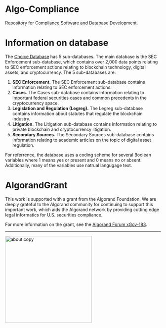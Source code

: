 # Algo-Compliance
Repository for Compliance Software and Database Development.

# Information on database

The [Choice Database](https://github.com/ChoiceCoin/algo-compliance/tree/main/choice-database) has 5 sub-databases. The main database is the SEC Enforcement sub-database, which contains over 2,000 data points relating to SEC enforcement actions relating to blockchain technology, digital assets, and cryptocurrency. The 5 sub-databases are:

1. **SEC Enforcement.** The SEC Enforcement sub-database contains information relating to SEC enforcement actions.
2. **Cases.** The Cases sub-database contains information relating to important federal securities cases and common precedents in the cryptocurrency space. 
3. **Legislation and Regulation (Legreg).** The Legreg sub-database contains information about statutes that regulate the blockchain industry.
4. **Litigation.** The Litigation sub-database contains information relating to private blockchain and cryptocurrency litigation.
5. **Secondary Sources.** The Secondary Sources sub-database contains information relating to academic articles on the topic of digital asset regulation.

For referrence, the database uses a coding scheme for several Boolean variables where 1 means yes or present and 0 means no or absent. Additionally, many of the variables use natrual langugage text.

# AlgorandGrant

This work is supported with a grant from the Algorand Foundation. We are deeply grateful to the Algorand community for continuing to support this important work, which aids the Algorand network by providing cutting edge legal informatics for U.S. securities compliance.

For more information on the grant, see the [Algorand Forum xGov-183](https://forum.algorand.org/t/xgov-183-choice-coin-compliance/11761).

____________________________

<img width="280" alt="about copy" src="https://github.com/ChoiceCoin/algo-compliance/assets/87402354/06d2a8a8-aadf-4609-a36a-122daab5130b">




